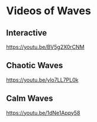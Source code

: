 # Videos of Waves

## Interactive
https://youtu.be/BV5g2X0rCNM

## Chaotic Waves
https://youtu.be/ylo7LL7PL0k

## Calm Waves
https://youtu.be/1dNe1Appy58
